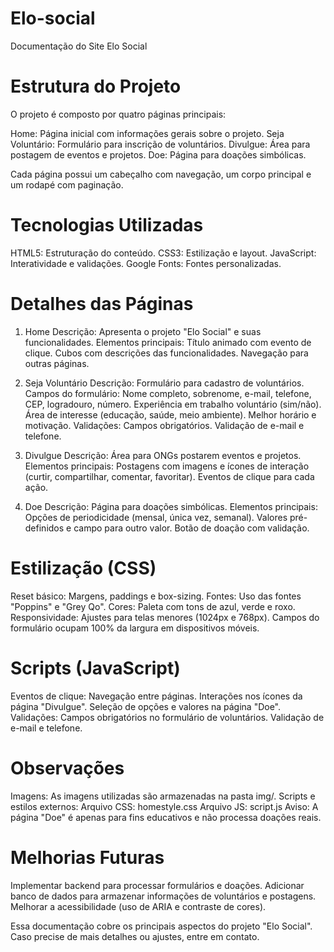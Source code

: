 # Elo-social
Documentação do Site Elo Social

# Estrutura do Projeto

O projeto é composto por quatro páginas principais:

Home: Página inicial com informações gerais sobre o projeto.
Seja Voluntário: Formulário para inscrição de voluntários.
Divulgue: Área para postagem de eventos e projetos.
Doe: Página para doações simbólicas.

Cada página possui um cabeçalho com navegação, um corpo principal e um rodapé com paginação.

# Tecnologias Utilizadas

HTML5: Estruturação do conteúdo.
CSS3: Estilização e layout.
JavaScript: Interatividade e validações.
Google Fonts: Fontes personalizadas.

# Detalhes das Páginas

1. Home
Descrição: Apresenta o projeto "Elo Social" e suas funcionalidades.
Elementos principais:
Título animado com evento de clique.
Cubos com descrições das funcionalidades.
Navegação para outras páginas.

2. Seja Voluntário
Descrição: Formulário para cadastro de voluntários.
Campos do formulário:
Nome completo, sobrenome, e-mail, telefone, CEP, logradouro, número.
Experiência em trabalho voluntário (sim/não).
Área de interesse (educação, saúde, meio ambiente).
Melhor horário e motivação.
Validações:
Campos obrigatórios.
Validação de e-mail e telefone.

3. Divulgue
Descrição: Área para ONGs postarem eventos e projetos.
Elementos principais:
Postagens com imagens e ícones de interação (curtir, compartilhar, comentar, favoritar).
Eventos de clique para cada ação.

4. Doe
Descrição: Página para doações simbólicas.
Elementos principais:
Opções de periodicidade (mensal, única vez, semanal).
Valores pré-definidos e campo para outro valor.
Botão de doação com validação.

# Estilização (CSS)

Reset básico: Margens, paddings e box-sizing.
Fontes: Uso das fontes "Poppins" e "Grey Qo".
Cores: Paleta com tons de azul, verde e roxo.
Responsividade:
Ajustes para telas menores (1024px e 768px).
Campos do formulário ocupam 100% da largura em dispositivos móveis.

# Scripts (JavaScript)

Eventos de clique:
Navegação entre páginas.
Interações nos ícones da página "Divulgue".
Seleção de opções e valores na página "Doe".
Validações:
Campos obrigatórios no formulário de voluntários.
Validação de e-mail e telefone.

# Observações

Imagens: As imagens utilizadas são armazenadas na pasta img/.
Scripts e estilos externos:
Arquivo CSS: homestyle.css
Arquivo JS: script.js
Aviso: A página "Doe" é apenas para fins educativos e não processa doações reais.

# Melhorias Futuras

Implementar backend para processar formulários e doações.
Adicionar banco de dados para armazenar informações de voluntários e postagens.
Melhorar a acessibilidade (uso de ARIA e contraste de cores).

Essa documentação cobre os principais aspectos do projeto "Elo Social". Caso precise de mais detalhes ou ajustes, entre em contato.
